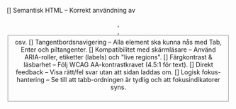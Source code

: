 [] Semantisk HTML – Korrekt användning av <header>, <nav>, <fieldset> osv.
[] Tangentbordsnavigering – Alla element ska kunna nås med Tab, Enter och piltangenter.
[] Kompatibilitet med skärmläsare – Använd ARIA-roller, etiketter (labels) och "live regions".
[] Färgkontrast & läsbarhet – Följ WCAG AA-kontrastkravet (4.5:1 för text).
[] Direkt feedback – Visa rätt/fel svar utan att sidan laddas om.
[] Logisk fokus-hantering – Se till att tabb-ordningen är tydlig och att fokusindikatorer syns.